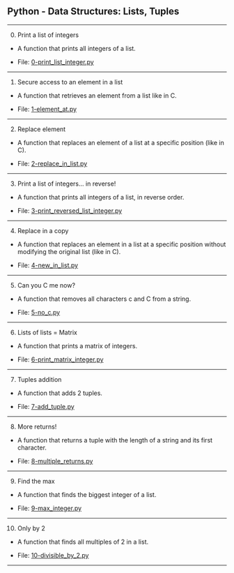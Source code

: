 ## Python - Data Structures: Lists, Tuples

-------------------------

0. Print a list of integers

- A function that prints all integers of a list.

- File: [0-print_list_integer.py](./0-print_list_integer.py)

---

1. Secure access to an element in a list

- A function that retrieves an element from a list like in C.

- File: [1-element_at.py](./1-element_at.py)

---

2. Replace element

- A function that replaces an element of a list at a specific position (like in C).

- File: [2-replace_in_list.py](./2-replace_in_list.py)

---

3. Print a list of integers... in reverse!

- A function that prints all integers of a list, in reverse order.

- File: [3-print_reversed_list_integer.py](./3-print_reversed_list_integer.py)

---

4. Replace in a copy

- A function that replaces an element in a list at a specific position without modifying the original list (like in C).

- File: [4-new_in_list.py](./4-new_in_list.py)

---

5. Can you C me now?

- A function that removes all characters c and C from a string.

- File: [5-no_c.py](./5-no_c.py)

---

6. Lists of lists = Matrix

- A function that prints a matrix of integers.

- File: [6-print_matrix_integer.py](./6-print_matrix_integer.py)

---

7. Tuples addition

- A function that adds 2 tuples.

- File: [7-add_tuple.py](./7-add_tuple.py)

---

8. More returns!

- A function that returns a tuple with the length of a string and its first character.

- File: [8-multiple_returns.py](./8-multiple_returns.py)

---

9. Find the max

- A function that finds the biggest integer of a list.

- File: [9-max_integer.py](./9-max_integer.py)

---

10. Only by 2

- A function that finds all multiples of 2 in a list.

- File: [10-divisible_by_2.py](./10-divisible_by_2.py)

---
